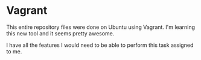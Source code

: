 # Vagrant
This entire repository files were done on Ubuntu using Vagrant. I'm learning this new tool and it seems pretty awesome.

I have all the features I would need to be able to perform this task assigned to me.
